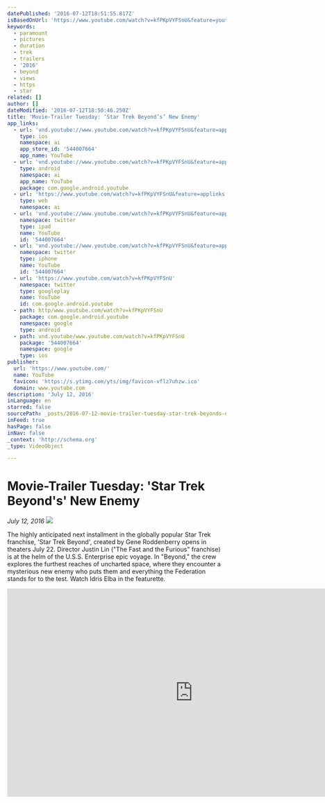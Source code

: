 ```yaml
---
datePublished: '2016-07-12T18:51:55.817Z'
isBasedOnUrl: 'https://www.youtube.com/watch?v=kfPKpVYFSnU&feature=youtu.be'
keywords:
  - paramount
  - pictures
  - duration
  - trek
  - trailers
  - '2016'
  - beyond
  - views
  - https
  - star
related: []
author: []
dateModified: '2016-07-12T18:50:46.250Z'
title: 'Movie-Trailer Tuesday: ‘Star Trek Beyond’s’ New Enemy'
app_links:
  - url: 'vnd.youtube://www.youtube.com/watch?v=kfPKpVYFSnU&feature=applinks'
    type: ios
    namespace: ai
    app_store_id: '544007664'
    app_name: YouTube
  - url: 'vnd.youtube://www.youtube.com/watch?v=kfPKpVYFSnU&feature=applinks'
    type: android
    namespace: ai
    app_name: YouTube
    package: com.google.android.youtube
  - url: 'https://www.youtube.com/watch?v=kfPKpVYFSnU&feature=applinks'
    type: web
    namespace: ai
  - url: 'vnd.youtube://www.youtube.com/watch?v=kfPKpVYFSnU&feature=applinks'
    namespace: twitter
    type: ipad
    name: YouTube
    id: '544007664'
  - url: 'vnd.youtube://www.youtube.com/watch?v=kfPKpVYFSnU&feature=applinks'
    namespace: twitter
    type: iphone
    name: YouTube
    id: '544007664'
  - url: 'https://www.youtube.com/watch?v=kfPKpVYFSnU'
    namespace: twitter
    type: googleplay
    name: YouTube
    id: com.google.android.youtube
  - path: http/www.youtube.com/watch?v=kfPKpVYFSnU
    package: com.google.android.youtube
    namespace: google
    type: android
  - path: vnd.youtube/www.youtube.com/watch?v=kfPKpVYFSnU
    package: '544007664'
    namespace: google
    type: ios
publisher:
  url: 'https://www.youtube.com/'
  name: YouTube
  favicon: 'https://s.ytimg.com/yts/img/favicon-vflz7uhzw.ico'
  domain: www.youtube.com
description: 'July 12, 2016'
inLanguage: en
starred: false
sourcePath: _posts/2016-07-12-movie-trailer-tuesday-star-trek-beyonds-new-enemy.md
inFeed: true
hasPage: false
inNav: false
_context: 'http://schema.org'
_type: VideoObject

---
```

# Movie-Trailer Tuesday: 'Star Trek Beyond's' New Enemy

_July 12, 2016_
![](https://the-grid-user-content.s3-us-west-2.amazonaws.com/ddabafeb-e72b-4837-9809-2cdf02d08c9d.jpg)

The highly anticipated next installment in the globally popular Star Trek franchise, 'Star Trek Beyond', created by Gene Roddenberry opens in theaters July 22\. Director Justin Lin ("The Fast and the Furious" franchise) is at the helm of the U.S.S. Enterprise epic voyage. In "Beyond," the crew explores the furthest reaches of uncharted space, where they encounter a mysterious new enemy who puts them and everything the Federation stands for to the test. Watch Idris Elba in the featurette.

<iframe src="https://cdn.embedly.com/widgets/media.html?src=https%3A%2F%2Fwww.youtube.com%2Fembed%2FkfPKpVYFSnU%3Ffeature%3Doembed&amp;url=http%3A%2F%2Fwww.youtube.com%2Fwatch%3Fv%3DkfPKpVYFSnU&amp;image=https%3A%2F%2Fi.ytimg.com%2Fvi%2FkfPKpVYFSnU%2Fhqdefault.jpg&amp;key=b7d04c9b404c499eba89ee7072e1c4f7&amp;type=text%2Fhtml&amp;schema=youtube" width="854" height="480" scrolling="no" frameborder="0" allowfullscreen="" style=""></iframe>